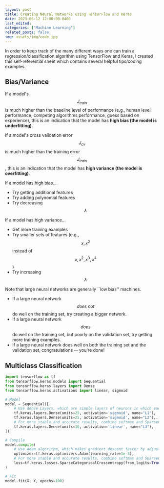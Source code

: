 ```yaml
---
layout: post
title: Creating Neural Networks using TensorFlow and Keras 
date: 2023-06-12 12:00:00-0400
last_edited:
categories: ["Machine Learning"]
related_posts: false
img: assets/img/code.jpg
---
```


In order to keep track of the many different ways one can train a regression/classification algorithm using TensorFlow and Keras, I created this self-referential sheet which contains several helpful tips/coding examples.


## Bias/Variance
If a model's $$J_{train}$$ is much higher than the baseline level of performance (e.g., human level performance, competing algorithms performance, guess based on experience), this is an indication that the model has **high bias (the model is underfitting)**. 

If a model's cross validation error $$J_{cv}$$ is much higher than the training error $$J_{train}$$, this is an indication that the model has **high variance (the model is overfitting)**. 

If a model has high bias...
- Try getting additional features
- Try adding polynomial features
- Try decreasing $$\lambda$$

If a model has high variance...
- Get more training examples
- Try smaller sets of features (e.g., $$x, x^{2}$$ instead of $$x, x^{2}, x^{3}, x^{4}$$)
- Try increasing $$\lambda$$

Note that large neural networks are generally ``low bias'' machines. 
- If a large neural network $$\textit{does not}$$ do well on the training set, try creating a bigger network. 
- If a large neural network $$\textit{does}$$ do well on the training set, but poorly on the validation set, try getting more training examples. 
- If a large neural network does well on both the training set and the validation set, congratulations -- you're done! 


## Multiclass Classification 
```python
import tensorflow as tf
from tensorflow.keras.models import Sequential
from tensorflow.keras.layers import Dense
from tensorflow.keras.activations import linear, sigmoid

# Model
model = Sequential([
    # Use dense Layers, which are simple layers of neurons in which each neuron receives input from all the neurons of the previous layer.
    tf.keras.layers.Dense(units=25, activation='sigmoid', name="L1"),
    tf.keras.layers.Dense(units=25, activation='sigmoid', name="L2"),.
    # For more stable and accurate results, combine softmax and SparseCategoricalCrossentropy loss function
    tf.keras.layers.Dense(units=10, activation='linear', name="L3"),
])

# Compile
model.compile(
    # Use Adam algorithm, which makes gradient descent faster by adjusting the learning rate automatically
    optimizer=tf.keras.optimizers.Adam(learning_rate=1e-3),
    # For more stable and accurate results, combine softmax and SparseCategoricalCrossentropy loss function
    loss=tf.keras.losses.SparseCategoricalCrossentropy(from_logits=True) 
)

# Fit
model.fit(X, Y, epochs=100)
```




